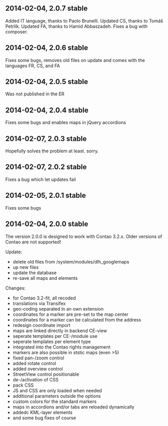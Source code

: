 2014-02-04, 2.0.7 stable
----------
Added IT language, thanks to Paolo Brunelli. Updated CS, thanks to Tomáš Petrlík. Updated FA, thanks to Hamid Abbaszadeh. Fixes a bug with composer.


2014-02-04, 2.0.6 stable
----------
Fixes some bugs, removes old files on update and comes with the languages FR, CS, and FA


2014-02-04, 2.0.5 stable
----------
Was not published in the ER


2014-02-04, 2.0.4 stable
----------
Fixes some bugs and enables maps in jQuery accordions


2014-02-07, 2.0.3 stable
----------
Hopefully solves the problem at least. sorry.


2014-02-07, 2.0.2 stable
----------
Fixes a bug which let updates fail


2014-02-05, 2.0.1 stable
----------
Fixes some bugs


2014-02-04, 2.0.0 stable
----------

The version 2.0.0 is designed to work with Contao 3.2.x. Older versions of Contao are not supported!

Update:
- delete old files from /system/modules/dlh_googlemaps
- up new files
- update the database
- re-save all maps and elements

Changes:
- for Contao 3.2-fit, all recoded
- translations via Transifex
- geo-coding separated in an own extension
- coordinates for a marker are pre-set to the map center
- coordinates for a marker can be calculated from the address
- redesign coordinate import
- maps are linked directly in backend CE-view
- seperate templates per CE-/module use
- seperate templates per element type
- integrated into the Contao rights management
- markers are also possible in ststic maps (even >5)
- fixed pan-/zoom control
- added rotate control
- added overview control
- StreetView control positionable
- de-/activation of CSS
- pack CSS
- JS and CSS are only loaded when needed
- additional parameters outside the options
- custom colors for the standard markers
- maps in accordions and/or tabs are reloaded dynamically
- addedc KML-layer elements
- and some bug fixes of course